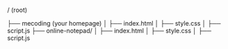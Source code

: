 / (root)

├── mecoding  (your homepage)
│   ├── index.html
│   ├── style.css
│   ├── script.js
├── online-notepad/
│   ├── index.html
│   ├── style.css
│   ├── script.js
